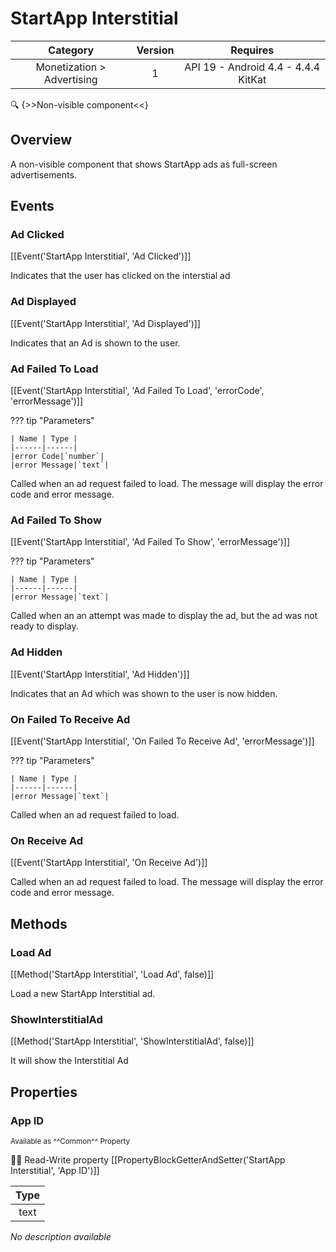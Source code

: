 # StartApp Interstitial

| Category | Version | Requires |
|:--------:|:-------:|:--------:|
|Monetization > Advertising|1|API 19 - Android 4.4 - 4.4.4 KitKat|

:mag: {>>Non-visible component<<}

## Overview

A non-visible component that shows StartApp ads as full-screen advertisements.

## Events

### Ad Clicked

[[Event('StartApp Interstitial', 'Ad Clicked')]]

Indicates that the user has clicked on the interstial ad

### Ad Displayed

[[Event('StartApp Interstitial', 'Ad Displayed')]]

Indicates that an Ad is shown to the user.

### Ad Failed To Load

[[Event('StartApp Interstitial', 'Ad Failed To Load', 'errorCode', 'errorMessage')]]

??? tip "Parameters"

    | Name | Type |
    |------|------|
    |error Code|`number`|
    |error Message|`text`|


Called when an ad request failed to load. The message will display the error code and error message.

### Ad Failed To Show

[[Event('StartApp Interstitial', 'Ad Failed To Show', 'errorMessage')]]

??? tip "Parameters"

    | Name | Type |
    |------|------|
    |error Message|`text`|


Called when an an attempt was made to display the ad, but the ad was not ready to display.

### Ad Hidden

[[Event('StartApp Interstitial', 'Ad Hidden')]]

Indicates that an Ad which was shown to the user is now hidden.

### On Failed To Receive Ad

[[Event('StartApp Interstitial', 'On Failed To Receive Ad', 'errorMessage')]]

??? tip "Parameters"

    | Name | Type |
    |------|------|
    |error Message|`text`|


Called when an ad request failed to load.

### On Receive Ad

[[Event('StartApp Interstitial', 'On Receive Ad')]]

Called when an ad request failed to load. The message will display the error code and error message.

## Methods

### Load Ad

[[Method('StartApp Interstitial', 'Load Ad', false)]]

Load a new StartApp Interstitial ad.

### ShowInterstitialAd

[[Method('StartApp Interstitial', 'ShowInterstitialAd', false)]]

It will show the Interstitial Ad

## Properties

### App ID

<small>Available as ^^Common^^ Property</small>

:eyes::pencil: Read-Write property
[[PropertyBlockGetterAndSetter('StartApp Interstitial', 'App ID')]]

| Type |
|:----:|
|text|

_No description available_